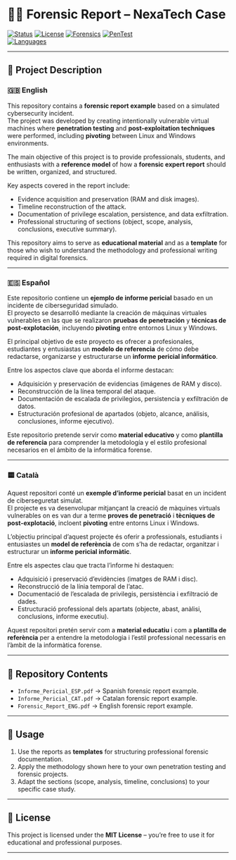 # 🕵️‍♂️ Forensic Report – NexaTech Case  

[![Status](https://img.shields.io/badge/Project-Educational-blue)](#)  [![License](https://img.shields.io/badge/License-MIT-green)](#) [![Forensics](https://img.shields.io/badge/Focus-Digital%20Forensics-orange)](#)  [![PenTest](https://img.shields.io/badge/Includes-Penetration%20Testing-red)](#)   
[![Languages](https://img.shields.io/badge/Languages-English%20%7C%20Español%20%7C%20Català-purple)](#) 

---

## 📖 Project Description  

### 🇬🇧 English  
This repository contains a **forensic report example** based on a simulated cybersecurity incident.  
The project was developed by creating intentionally vulnerable virtual machines where **penetration testing** and **post-exploitation techniques** were performed, including **pivoting** between Linux and Windows environments.  

The main objective of this project is to provide professionals, students, and enthusiasts with a **reference model** of how a **forensic expert report** should be written, organized, and structured.  

Key aspects covered in the report include:  
- Evidence acquisition and preservation (RAM and disk images).  
- Timeline reconstruction of the attack.  
- Documentation of privilege escalation, persistence, and data exfiltration.  
- Professional structuring of sections (object, scope, analysis, conclusions, executive summary).  

This repository aims to serve as **educational material** and as a **template** for those who wish to understand the methodology and professional writing required in digital forensics.  

---

### 🇪🇸 Español  
Este repositorio contiene un **ejemplo de informe pericial** basado en un incidente de ciberseguridad simulado.  
El proyecto se desarrolló mediante la creación de máquinas virtuales vulnerables en las que se realizaron **pruebas de penetración** y **técnicas de post-explotación**, incluyendo **pivoting** entre entornos Linux y Windows.  

El principal objetivo de este proyecto es ofrecer a profesionales, estudiantes y entusiastas un **modelo de referencia** de cómo debe redactarse, organizarse y estructurarse un **informe pericial informático**.  

Entre los aspectos clave que aborda el informe destacan:  
- Adquisición y preservación de evidencias (imágenes de RAM y disco).  
- Reconstrucción de la línea temporal del ataque.  
- Documentación de escalada de privilegios, persistencia y exfiltración de datos.  
- Estructuración profesional de apartados (objeto, alcance, análisis, conclusiones, informe ejecutivo).  

Este repositorio pretende servir como **material educativo** y como **plantilla de referencia** para comprender la metodología y el estilo profesional necesarios en el ámbito de la informática forense.  

---

### 🟨 Català  
Aquest repositori conté un **exemple d’informe pericial** basat en un incident de ciberseguretat simulat.  
El projecte es va desenvolupar mitjançant la creació de màquines virtuals vulnerables on es van dur a terme **proves de penetració** i **tècniques de post-explotació**, incloent **pivoting** entre entorns Linux i Windows.  

L’objectiu principal d’aquest projecte és oferir a professionals, estudiants i entusiastes un **model de referència** de com s’ha de redactar, organitzar i estructurar un **informe pericial informàtic**.  

Entre els aspectes clau que tracta l’informe hi destaquen:  
- Adquisició i preservació d’evidències (imatges de RAM i disc).  
- Reconstrucció de la línia temporal de l’atac.  
- Documentació de l’escalada de privilegis, persistència i exfiltració de dades.  
- Estructuració professional dels apartats (objecte, abast, anàlisi, conclusions, informe executiu).  

Aquest repositori pretén servir com a **material educatiu** i com a **plantilla de referència** per a entendre la metodologia i l’estil professional necessaris en l’àmbit de la informàtica forense.  

---

## 📂 Repository Contents
- `Informe_Pericial_ESP.pdf` → Spanish forensic report example.  
- `Informe_Pericial_CAT.pdf` → Catalan forensic report example.
- `Forensic_Report_ENG.pdf`  → English forensic report example.   

---

## 🚀 Usage
1. Use the reports as **templates** for structuring professional forensic documentation.  
2. Apply the methodology shown here to your own penetration testing and forensic projects.  
3. Adapt the sections (scope, analysis, timeline, conclusions) to your specific case study.  

---

## 📜 License
This project is licensed under the **MIT License** – you’re free to use it for educational and professional purposes.  

---
